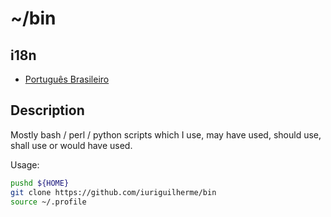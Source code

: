 ~/bin
=======

## i18n

* [Português Brasileiro](README.PT.md)

## Description

Mostly bash / perl / python scripts which I use, may have used, should use, shall use or would have used.

Usage:

```bash
pushd ${HOME}
git clone https://github.com/iuriguilherme/bin
source ~/.profile
```

